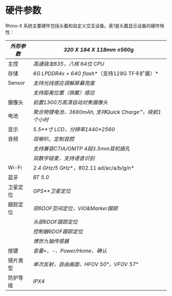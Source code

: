 # 硬件参数

Rhino-X 系统主要硬件包括头戴和自定义交互设备。表1是头戴显示设备的硬件特性：

| *外形参数*                           | *320 X 184 X 118mm* *≤560g*                             |
| ------------------------------------ | ------------------------------------------------------- |
| 主控                                 | *高通骁龙835，八核 64位 CPU*                            |
| 存储                                 | *6G LPDDR4x + 64G flash**（支持128G TF卡扩展）*         |
| Sensor                               | *支持光线感应调解屏幕亮度*                              |
|                                      |   *支持距离位置（佩戴）感应*                            |
| 摄像头                               | *前置1300万高清自动对焦摄像头*                          |
| 电池                                 | *聚合物锂电池，3680mAh, 支持Quick Charge™，续航1个小时* |
| 显示                                 | *5.5**寸 LCD，分辨率1440\*2560*                         |
| 音频                                 | *双喇叭，定制音腔*                                      |
|                                     |  *支持兼容CTIA/OMTP 4段3.5mm耳机插孔*                   |
|                                     |  *双数字硅麦，支持语音识别*                              |
| Wi-Fi                                | *2.4 GHz/5 GHz**，802.11 ad/ac/a/b/g/n*                 |
| 蓝牙                                 | *BT 5.0*                                                |
| 卫星定位                             | *GPS**卫星定位*                                         |
| 跟踪定位                             | *双6DOF空间定位，VIO&Marker跟踪*                        |
|                                    |  *头部6DOF跟踪定位*                                     |
|                                    |  *控制器6DOF跟踪定位*                                   |
|                                    |  *博世九轴传感器*                                       |
| 按键                                 | *音量+、-、Power/Home、确认*                            |
| 镜片类型                             | *单次反射，自由曲面，HFOV 50°，VFOV 57°*                |
| 防护等级                             | *IPX4*                                                  |

